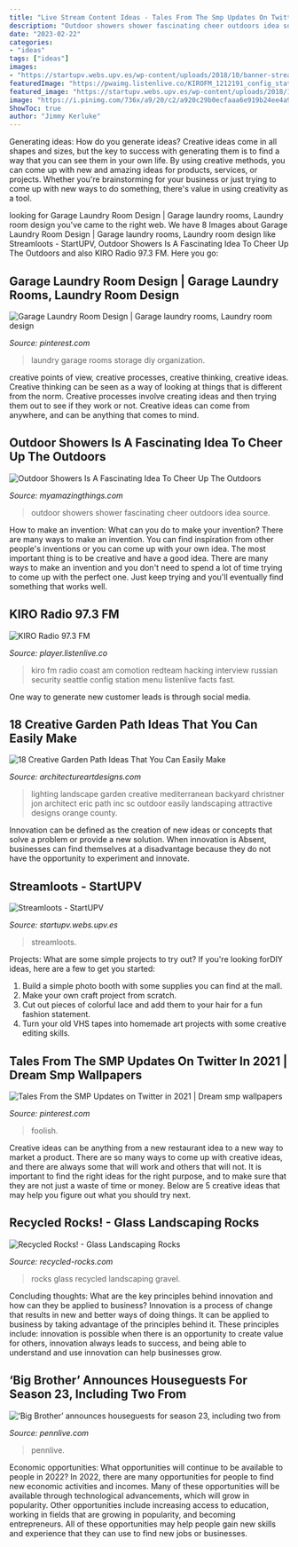 ```yaml
---
title: "Live Stream Content Ideas - Tales From The Smp Updates On Twitter In 2021"
description: "Outdoor showers shower fascinating cheer outdoors idea source"
date: "2023-02-22"
categories:
- "ideas"
tags: ["ideas"]
images:
- "https://startupv.webs.upv.es/wp-content/uploads/2018/10/banner-streamloots-startupv.jpg"
featuredImage: "https://pwaimg.listenlive.co/KIROFM_1212191_config_station_logo_image_1413298020.jpg"
featured_image: "https://startupv.webs.upv.es/wp-content/uploads/2018/10/banner-streamloots-startupv.jpg"
image: "https://i.pinimg.com/736x/a9/20/c2/a920c29b0ecfaaa6e919b24ee4a96820--garage-laundry-rooms-laundry-room-design.jpg"
ShowToc: true
author: "Jimmy Kerluke"
---
```



Generating ideas: How do you generate ideas?
Creative ideas come in all shapes and sizes, but the key to success with generating them is to find a way that you can see them in your own life. By using creative methods, you can come up with new and amazing ideas for products, services, or projects. Whether you're brainstorming for your business or just trying to come up with new ways to do something, there's value in using creativity as a tool.

	

		
looking for Garage Laundry Room Design | Garage laundry rooms, Laundry room design you've came to the right web. We have 8 Images about Garage Laundry Room Design | Garage laundry rooms, Laundry room design like Streamloots - StartUPV, Outdoor Showers Is A Fascinating Idea To Cheer Up The Outdoors and also KIRO Radio 97.3 FM. Here you go:
		
    
## Garage Laundry Room Design | Garage Laundry Rooms, Laundry Room Design

<img loading=lazy src="https://i.pinimg.com/736x/a9/20/c2/a920c29b0ecfaaa6e919b24ee4a96820--garage-laundry-rooms-laundry-room-design.jpg" onerror="this.onerror=null;this.src='https://tse3.mm.bing.net/th?id=OIP.ItdItbvXsI9as3ytKljikwHaJ8&amp;pid=15.1';" alt="Garage Laundry Room Design | Garage laundry rooms, Laundry room design">

_Source: pinterest.com_

>laundry garage rooms storage diy organization. 

	

creative points of view, creative processes, creative thinking, creative ideas.
Creative thinking can be seen as a way of looking at things that is different from the norm. Creative processes involve creating ideas and then trying them out to see if they work or not. Creative ideas can come from anywhere, and can be anything that comes to mind.

    
## Outdoor Showers Is A Fascinating Idea To Cheer Up The Outdoors

<img loading=lazy src="http://myamazingthings.com/wp-content/uploads/2017/06/outdoor-shower-2.jpg" onerror="this.onerror=null;this.src='https://tse2.mm.bing.net/th?id=OIP.fT2hJ4CIlciRRf8dTH_wMgHaLJ&amp;pid=15.1';" alt="Outdoor Showers Is A Fascinating Idea To Cheer Up The Outdoors">

_Source: myamazingthings.com_

>outdoor showers shower fascinating cheer outdoors idea source. 

	

How to make an invention: What can you do to make your invention?
There are many ways to make an invention. You can find inspiration from other people's inventions or you can come up with your own idea. The most important thing is to be creative and have a good idea. There are many ways to make an invention and you don't need to spend a lot of time trying to come up with the perfect one. Just keep trying and you'll eventually find something that works well.

    
## KIRO Radio 97.3 FM

<img loading=lazy src="https://pwaimg.listenlive.co/KIROFM_1212191_config_station_logo_image_1413298020.jpg" onerror="this.onerror=null;this.src='https://tse2.mm.bing.net/th?id=OIP.5xfL2aZgra-lM4oT0POXCwHaDF&amp;pid=15.1';" alt="KIRO Radio 97.3 FM">

_Source: player.listenlive.co_

>kiro fm radio coast am comotion redteam hacking interview russian security seattle config station menu listenlive facts fast. 

	

One way to generate new customer leads is through social media.

    
## 18 Creative Garden Path Ideas That You Can Easily Make

<img loading=lazy src="https://www.architectureartdesigns.com/wp-content/uploads/2016/05/9-26.jpg" onerror="this.onerror=null;this.src='https://tse4.mm.bing.net/th?id=OIP.MFke7b42YRFNhggaQ_qh1QAAAA&amp;pid=15.1';" alt="18 Creative Garden Path Ideas That You Can Easily Make">

_Source: architectureartdesigns.com_

>lighting landscape garden creative mediterranean backyard christner jon architect eric path inc sc outdoor easily landscaping attractive designs orange county. 

	

Innovation can be defined as the creation of new ideas or concepts that solve a problem or provide a new solution. When innovation is Absent, businesses can find themselves at a disadvantage because they do not have the opportunity to experiment and innovate.

    
## Streamloots - StartUPV

<img loading=lazy src="https://startupv.webs.upv.es/wp-content/uploads/2018/10/banner-streamloots-startupv.jpg" onerror="this.onerror=null;this.src='https://tse2.mm.bing.net/th?id=OIP.-F8YJdOCyroS77bKGkR5mwHaCV&amp;pid=15.1';" alt="Streamloots - StartUPV">

_Source: startupv.webs.upv.es_

>streamloots. 

	

Projects: What are some simple projects to try out?
If you're looking forDIY ideas, here are a few to get you started: 
1. Build a simple photo booth with some supplies you can find at the mall.
2. Make your own craft project from scratch.
3. Cut out pieces of colorful lace and add them to your hair for a fun fashion statement. 
4. Turn your old VHS tapes into homemade art projects with some creative editing skills.

    
## Tales From The SMP Updates On Twitter In 2021 | Dream Smp Wallpapers

<img loading=lazy src="https://i.pinimg.com/736x/78/d0/d4/78d0d4ab9782d61d68010c6e803095cb.jpg" onerror="this.onerror=null;this.src='https://tse3.mm.bing.net/th?id=OIP.sfeOYk8WjfjL-n26I3yCVgHaEJ&amp;pid=15.1';" alt="Tales From the SMP Updates on Twitter in 2021 | Dream smp wallpapers">

_Source: pinterest.com_

>foolish. 

	

Creative ideas can be anything from a new restaurant idea to a new way to market a product. There are so many ways to come up with creative ideas, and there are always some that will work and others that will not. It is important to find the right ideas for the right purpose, and to make sure that they are not just a waste of time or money. Below are 5 creative ideas that may help you figure out what you should try next.

    
## Recycled Rocks! - Glass Landscaping Rocks

<img loading=lazy src="http://www.recycled-rocks.com/v/album/slides/24.jpg" onerror="this.onerror=null;this.src='https://tse3.mm.bing.net/th?id=OIP.FDsTxcsJQOZmZeBQqMxGggHaLI&amp;pid=15.1';" alt="Recycled Rocks! - Glass Landscaping Rocks">

_Source: recycled-rocks.com_

>rocks glass recycled landscaping gravel. 

	

Concluding thoughts: What are the key principles behind innovation and how can they be applied to business?
Innovation is a process of change that results in new and better ways of doing things. It can be applied to business by taking advantage of the principles behind it. These principles include: innovation is possible when there is an opportunity to create value for others, innovation always leads to success, and being able to understand and use innovation can help businesses grow.

    
## ‘Big Brother’ Announces Houseguests For Season 23, Including Two From

<img loading=lazy src="https://www.pennlive.com/resizer/pSPLR3kpW9y1TavCzHvRwlv0q80=/1280x0/smart/cloudfront-us-east-1.images.arcpublishing.com/advancelocal/UDULRBLLURGIJKNYVB5M6AB6KA.jpg" onerror="this.onerror=null;this.src='https://tse1.mm.bing.net/th?id=OIP.fZfb5lp61LMmIVn5CZ3ZXgHaEK&amp;pid=15.1';" alt="‘Big Brother’ announces houseguests for season 23, including two from">

_Source: pennlive.com_

>pennlive. 

	

Economic opportunities: What opportunities will continue to be available to people in 2022?
In 2022, there are many opportunities for people to find new economic activities and incomes. Many of these opportunities will be available through technological advancements, which will grow in popularity. Other opportunities include increasing access to education, working in fields that are growing in popularity, and becoming entrepreneurs. All of these opportunities may help people gain new skills and experience that they can use to find new jobs or businesses.

